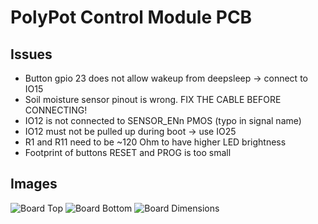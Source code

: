 # PolyPot Control Module PCB

## Issues

- Button gpio 23 does not allow wakeup from deepsleep -> connect to IO15
- Soil moisture sensor pinout is wrong. FIX THE CABLE BEFORE CONNECTING!
- IO12 is not connected to SENSOR_ENn PMOS (typo in signal name)
- IO12 must not be pulled up during boot -> use IO25
- R1 and R11 need to be ~120 Ohm to have higher LED brightness
- Footprint of buttons RESET and PROG is too small

## Images
![Board Top](https://raw.githubusercontent.com/nuft/PolyPot/master/module/pcb/img/top.jpg)
![Board Bottom](https://raw.githubusercontent.com/nuft/PolyPot/master/module/pcb/img/bottom.jpg)
![Board Dimensions](https://raw.githubusercontent.com/nuft/PolyPot/master/module/pcb/img/PolyPot_PCB_dimensions.png)
